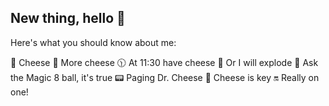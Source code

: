 ## New thing, hello 👋

<!--
**RebeccaWalls14/RebeccaWalls14** is a ✨ _special_ ✨ repository because its `README.md` (this file) appears on your GitHub profile.

Here's what you should know about me:

🧀 Cheese  
🧀 More cheese  
🕦 At 11:30 have cheese  
🌟 Or I will explode  
🎱 Ask the Magic 8 ball, it's true  
📟 Paging Dr. Cheese  
🔑 Cheese is key  
🔛 Really on one!  
-->
Here's what you should know about me:

🧀 Cheese
🧀 More cheese
🕦 At 11:30 have cheese
🌟 Or I will explode
🎱 Ask the Magic 8 ball, it's true
📟 Paging Dr. Cheese
🔑 Cheese is key
🔛 Really on one!

